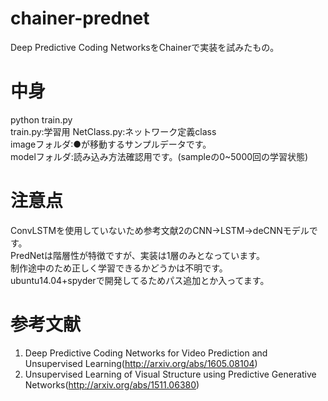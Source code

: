 # chainer-prednet
Deep Predictive Coding NetworksをChainerで実装を試みたもの。

# 中身
python train.py  
train.py:学習用 NetClass.py:ネットワーク定義class  
imageフォルダ:●が移動するサンプルデータです。  
modelフォルダ:読み込み方法確認用です。(sampleの0~5000回の学習状態)  

# 注意点
ConvLSTMを使用していないため参考文献2のCNN->LSTM->deCNNモデルです。  
PredNetは階層性が特徴ですが、実装は1層のみとなっています。  
制作途中のため正しく学習できるかどうかは不明です。  
ubuntu14.04+spyderで開発してるためパス追加とか入ってます。  

# 参考文献
  1. Deep Predictive Coding Networks for Video Prediction and Unsupervised Learning(http://arxiv.org/abs/1605.08104)
  3. Unsupervised Learning of Visual Structure using Predictive Generative Networks(http://arxiv.org/abs/1511.06380)

